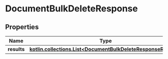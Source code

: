 
# DocumentBulkDeleteResponse

## Properties
Name | Type | Description | Notes
------------ | ------------- | ------------- | -------------
**results** | [**kotlin.collections.List&lt;DocumentBulkDeleteResponseResults&gt;**](git/workplace-search-kotlin/openapi-generator/docs/DocumentBulkDeleteResponseResults.md) |  | 



